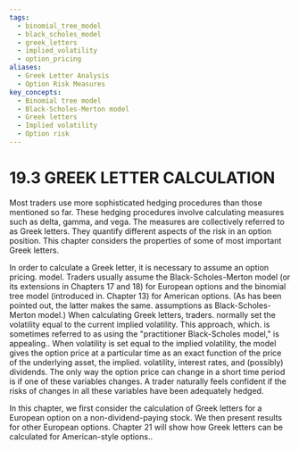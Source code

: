 ```yaml
---
tags:
  - binomial_tree_model
  - black_scholes_model
  - greek_letters
  - implied_volatility
  - option_pricing
aliases:
  - Greek Letter Analysis
  - Option Risk Measures
key_concepts:
  - Binomial tree model
  - Black-Scholes-Merton model
  - Greek letters
  - Implied volatility
  - Option risk
---
```


# 19.3 GREEK LETTER CALCULATION  

Most traders use more sophisticated hedging procedures than those mentioned so far. These hedging procedures involve calculating measures such as delta, gamma, and vega. The measures are collectively referred to as Greek letters. They quantify different aspects of the risk in an option position. This chapter considers the properties of some of most important Greek letters.  

In order to calculate a Greek letter, it is necessary to assume an option pricing. model. Traders usually assume the Black-Scholes-Merton model (or its extensions in Chapters 17 and 18) for European options and the binomial tree model (introduced in. Chapter 13) for American options. (As has been pointed out, the latter makes the same. assumptions as Black-Scholes-Merton model.) When calculating Greek letters, traders. normally set the volatility equal to the current implied volatility. This approach, which. is sometimes referred to as using the "practitioner Black-Scholes model," is appealing.. When volatility is set equal to the implied volatility, the model gives the option price at a particular time as an exact function of the price of the underlying asset, the implied. volatility, interest rates, and (possibly) dividends. The only way the option price can change in a short time period is if one of these variables changes. A trader naturally feels confident if the risks of changes in all these variables have been adequately hedged.  

In this chapter, we first consider the calculation of Greek letters for a European option on a non-dividend-paying stock. We then present results for other European options. Chapter 21 will show how Greek letters can be calculated for American-style options..  

